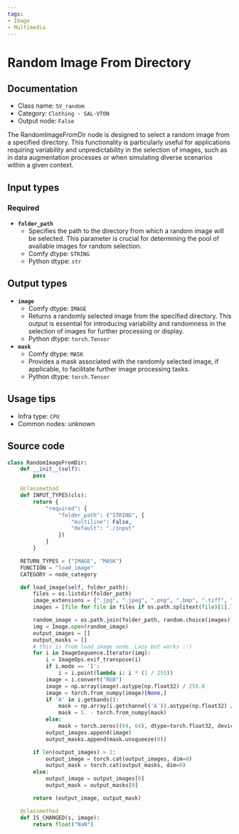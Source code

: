 ```yaml
---
tags:
- Image
- Multimedia
---
```


# Random Image From Directory
## Documentation
- Class name: `SV_random`
- Category: `Clothing - SAL-VTON`
- Output node: `False`

The RandomImageFromDir node is designed to select a random image from a specified directory. This functionality is particularly useful for applications requiring variability and unpredictability in the selection of images, such as in data augmentation processes or when simulating diverse scenarios within a given context.
## Input types
### Required
- **`folder_path`**
    - Specifies the path to the directory from which a random image will be selected. This parameter is crucial for determining the pool of available images for random selection.
    - Comfy dtype: `STRING`
    - Python dtype: `str`
## Output types
- **`image`**
    - Comfy dtype: `IMAGE`
    - Returns a randomly selected image from the specified directory. This output is essential for introducing variability and randomness in the selection of images for further processing or display.
    - Python dtype: `torch.Tensor`
- **`mask`**
    - Comfy dtype: `MASK`
    - Provides a mask associated with the randomly selected image, if applicable, to facilitate further image processing tasks.
    - Python dtype: `torch.Tensor`
## Usage tips
- Infra type: `CPU`
- Common nodes: unknown


## Source code
```python
class RandomImageFromDir:
    def __init__(self):
        pass

    @classmethod
    def INPUT_TYPES(cls):
        return {
            "required": {
                "folder_path": ("STRING", {
                    "multiline": False,
                    "default": "./input"
                })
            }
        }

    RETURN_TYPES = ("IMAGE", "MASK")
    FUNCTION = "load_image"
    CATEGORY = node_category

    def load_image(self, folder_path):
        files = os.listdir(folder_path)
        image_extensions = {".jpg", ".jpeg", ".png", ".bmp", ".tiff", ".ico", ".jfif"}
        images = [file for file in files if os.path.splitext(file)[1].lower() in image_extensions]

        random_image = os.path.join(folder_path, random.choice(images))
        img = Image.open(random_image)
        output_images = []
        output_masks = []
        # this is from load_image node. Lazy but works :')
        for i in ImageSequence.Iterator(img):
            i = ImageOps.exif_transpose(i)
            if i.mode == 'I':
                i = i.point(lambda i: i * (1 / 255))
            image = i.convert("RGB")
            image = np.array(image).astype(np.float32) / 255.0
            image = torch.from_numpy(image)[None,]
            if 'A' in i.getbands():
                mask = np.array(i.getchannel('A')).astype(np.float32) / 255.0
                mask = 1. - torch.from_numpy(mask)
            else:
                mask = torch.zeros((64, 64), dtype=torch.float32, device="cpu")
            output_images.append(image)
            output_masks.append(mask.unsqueeze(0))

        if len(output_images) > 1:
            output_image = torch.cat(output_images, dim=0)
            output_mask = torch.cat(output_masks, dim=0)
        else:
            output_image = output_images[0]
            output_mask = output_masks[0]

        return (output_image, output_mask)

    @classmethod
    def IS_CHANGED(s, image):
        return float("NaN")

```
